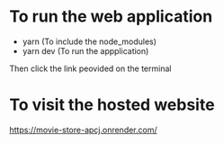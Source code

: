 # To run the web application

- yarn                  (To include the node_modules)
- yarn dev              (To run the appplication)

Then click the link peovided on the terminal

# To visit the hosted website
https://movie-store-apcj.onrender.com/


